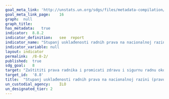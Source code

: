 ```yaml
---	
goal_meta_link:	'http://unstats.un.org/sdgs/files/metadata-compilation/Metadata-Goal-8.pdf'
goal_meta_link_page:	16
graph:	null
graph_title:	
has_metadata:	true
indicator:	8.8.2
indicator_definition:	see  report
indicator_name:	"Stupanj usklađenosti radnih prava na nacionalnoj razini (pravo na udruživanje i kolektivno pregovaranje) s dokumentima Međunarodne organizacije rada (ILO) i nacionalnim zakonodavstvom, prema spolu i migrantskom statusu"
indicator_variable:	null
layout:	indicator
permalink:	/8-8-2/
published:	true  
sdg_goal:	8
target:	"Zaštititi prava radnika i promicati zdravu i sigurnu radnu okolinu za sve radnike, uključujući radnike migrante, posebno radnice migrante, te osobe na nesigurnim radnim mjestima"
target_id:	'8.8'
title:	"Stupanj usklađenosti radnih prava na nacionalnoj razini (pravo na udruživanje i kolektivno pregovaranje) s dokumentima Međunarodne organizacije rada (ILO) i nacionalnim zakonodavstvom, prema spolu i migrantskom statusu"
un_custodial_agency:	ILO
un_designated_tier:	2
---	
```

